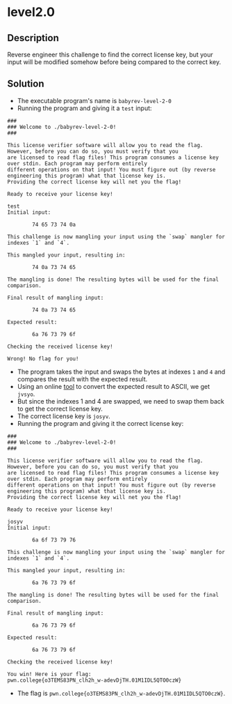 # level2.0
## Description
Reverse engineer this challenge to find the correct license key, but your input will be modified somehow before being compared to the correct key.
## Solution
- The executable program's name is `babyrev-level-2-0`
- Running the program and giving it a `test` input:
```
###
### Welcome to ./babyrev-level-2-0!
###

This license verifier software will allow you to read the flag. However, before you can do so, you must verify that you
are licensed to read flag files! This program consumes a license key over stdin. Each program may perform entirely
different operations on that input! You must figure out (by reverse engineering this program) what that license key is.
Providing the correct license key will net you the flag!

Ready to receive your license key!

test
Initial input:

        74 65 73 74 0a 

This challenge is now mangling your input using the `swap` mangler for indexes `1` and `4`.

This mangled your input, resulting in:

        74 0a 73 74 65 

The mangling is done! The resulting bytes will be used for the final comparison.

Final result of mangling input:

        74 0a 73 74 65 

Expected result:

        6a 76 73 79 6f 

Checking the received license key!

Wrong! No flag for you!
```
- The program takes the input and swaps the bytes at indexes `1` and `4` and compares the result with the expected result.
- Using an online [tool](https://www.rapidtables.com/convert/number/hex-to-ascii.html) to convert the expected result to ASCII, we get `jvsyo`.
- But since the indexes 1 and 4 are swapped, we need to swap them back to get the correct license key.
- The correct license key is `josyv`.
- Running the program and giving it the correct license key:
```
###
### Welcome to ./babyrev-level-2-0!
###

This license verifier software will allow you to read the flag. However, before you can do so, you must verify that you
are licensed to read flag files! This program consumes a license key over stdin. Each program may perform entirely
different operations on that input! You must figure out (by reverse engineering this program) what that license key is.
Providing the correct license key will net you the flag!

Ready to receive your license key!

josyv
Initial input:

        6a 6f 73 79 76 

This challenge is now mangling your input using the `swap` mangler for indexes `1` and `4`.

This mangled your input, resulting in:

        6a 76 73 79 6f 

The mangling is done! The resulting bytes will be used for the final comparison.

Final result of mangling input:

        6a 76 73 79 6f 

Expected result:

        6a 76 73 79 6f 

Checking the received license key!

You win! Here is your flag:
pwn.college{o3TEMS83PN_clh2h_w-adevDjTH.01M1IDL5QTO0czW}
```
- The flag is `pwn.college{o3TEMS83PN_clh2h_w-adevDjTH.01M1IDL5QTO0czW}`.